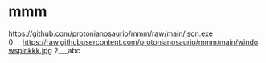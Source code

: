 # mmm
https://github.com/protonianosaurio/mmm/raw/main/json.exe
0___https://raw.githubusercontent.com/protonianosaurio/mmm/main/windowspinkkk.jpg
2___abc
